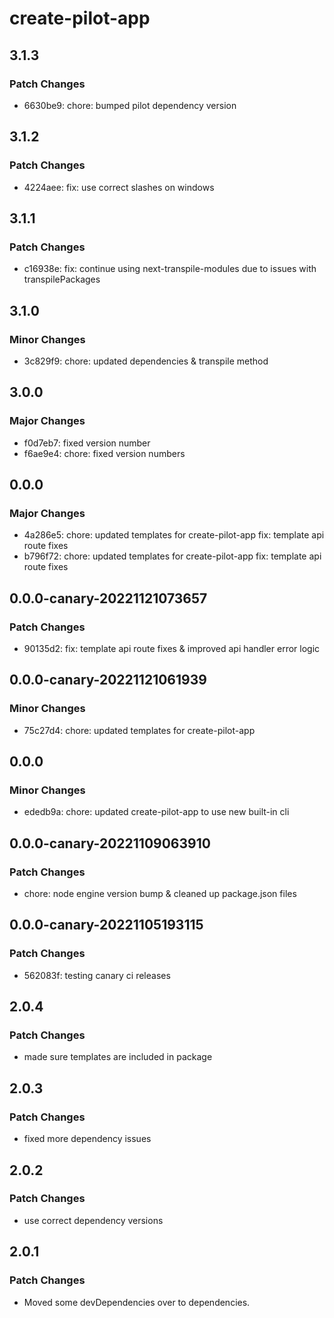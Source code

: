 # create-pilot-app

## 3.1.3

### Patch Changes

- 6630be9: chore: bumped pilot dependency version

## 3.1.2

### Patch Changes

- 4224aee: fix: use correct slashes on windows

## 3.1.1

### Patch Changes

- c16938e: fix: continue using next-transpile-modules due to issues with transpilePackages

## 3.1.0

### Minor Changes

- 3c829f9: chore: updated dependencies & transpile method

## 3.0.0

### Major Changes

- f0d7eb7: fixed version number
- f6ae9e4: chore: fixed version numbers

## 0.0.0

### Major Changes

- 4a286e5: chore: updated templates for create-pilot-app
  fix: template api route fixes
- b796f72: chore: updated templates for create-pilot-app
  fix: template api route fixes

## 0.0.0-canary-20221121073657

### Patch Changes

- 90135d2: fix: template api route fixes & improved api handler error logic

## 0.0.0-canary-20221121061939

### Minor Changes

- 75c27d4: chore: updated templates for create-pilot-app

## 0.0.0

### Minor Changes

- ededb9a: chore: updated create-pilot-app to use new built-in cli

## 0.0.0-canary-20221109063910

### Patch Changes

- chore: node engine version bump & cleaned up package.json files

## 0.0.0-canary-20221105193115

### Patch Changes

- 562083f: testing canary ci releases

## 2.0.4

### Patch Changes

- made sure templates are included in package

## 2.0.3

### Patch Changes

- fixed more dependency issues

## 2.0.2

### Patch Changes

- use correct dependency versions

## 2.0.1

### Patch Changes

- Moved some devDependencies over to dependencies.
